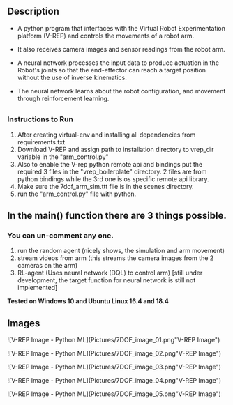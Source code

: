## Description

* A python program that interfaces with the Virtual Robot Experimentation platform (V-REP) and controls the movements of a robot arm.

* It also receives camera images and sensor readings from the robot arm.
* A neural network processes the input data to produce actuation in the Robot's joints so that the end-effector can reach a target position without the use of inverse kinematics.
* The neural network learns about the robot configuration, and movement through reinforcement learning.

## 

### Instructions to Run

1. After creating virtual-env and installing all dependencies from requirements.txt
2. Download V-REP and assign path to installation directory to vrep_dir variable in the "arm_control.py"
3. Also to enable the V-rep python remote api and bindings put the required 3 files in the "vrep_boilerplate" directory. 2 files are from python bindings while the 3rd one is os specific remote api library.
4. Make sure the 7dof_arm_sim.ttt file is in the scenes directory.
5. run the "arm_control.py" file with python.



## In the main() function there are 3 things possible.

### You can un-comment any one.

1. run the random agent (nicely shows, the simulation and arm movement)
2. stream videos from arm (this streams the camera images from the 2 cameras on the arm)
3. RL-agent (Uses neural network (DQL) to control arm) [still under development, the target function for neural network is still not implemented]



**Tested on Windows 10 and Ubuntu Linux 16.4 and 18.4**



## Images

![V-REP Image - Python ML](Pictures/7DOF_image_01.png"V-REP Image")

![V-REP Image - Python ML](Pictures/7DOF_image_02.png"V-REP Image")

![V-REP Image - Python ML](Pictures/7DOF_image_03.png"V-REP Image")

![V-REP Image - Python ML](Pictures/7DOF_image_04.png"V-REP Image")

![V-REP Image - Python ML](Pictures/7DOF_image_05.png"V-REP Image")